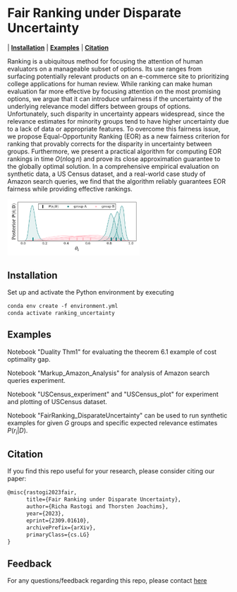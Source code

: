 # Fair Ranking under Disparate Uncertainty

| **[Installation](#installation)**
| **[Examples](#examples)**
| **[Citation](#citation)**

Ranking is a ubiquitous method for focusing the attention of human evaluators on a manageable subset of options. Its use ranges from surfacing potentially relevant products on an e-commerce site to prioritizing college applications for human review. While ranking can make human evaluation far more effective by focusing attention on the most promising options, we argue that it can introduce unfairness if the uncertainty of the underlying relevance model differs between groups of options. Unfortunately, such disparity in uncertainty appears widespread, since the relevance estimates for minority groups tend to have higher uncertainty due to a lack of data or appropriate features. To overcome this fairness issue, we propose Equal-Opportunity Ranking (EOR) as a new fairness criterion for ranking that provably corrects for the disparity in uncertainty between groups. Furthermore, we present a practical algorithm for computing EOR rankings in time $O(n\log{n})$ and prove its close approximation guarantee to the globally optimal solution. In a comprehensive empirical evaluation on synthetic data, a US Census dataset, and a real-world case study of Amazon search queries, we find that the algorithm reliably guarantees EOR fairness while providing effective rankings.

<img src="./posterior.png" alt="Illustration of Disparate Uncertainty between two groups" width="300"/>


<!-- ## Acknowledgements -->



## Installation

Set up and activate the Python environment by executing

```
conda env create -f environment.yml
conda activate ranking_uncertainty
```

<!-- SLURM system can be used to run jobs. An example script for submitting SLURM job is given in ```./scripts/combined_sbatch.sub```.
In the scripts folder, customize the script ```init_env.sh``` for your environment and path. This path is then referenced in ```./scripts/combined_sbatch.sub``` . -->


## Examples
Notebook  "Duality Thm1" for evaluating the theorem 6.1 example of cost optimality gap.

Notebook  "Markup_Amazon_Analysis" for analysis of Amazon search queries experiment.

Notebook  "USCensus_experiment" and "USCensus_plot" for experiment and plotting of USCensus dataset.

Notebook  "FairRanking_DisparateUncertainty" can be used to run synthetic examples for given $G$ groups and specific expected relevance estimates $P(r_i|D)$.

## Citation
If you find this repo useful for your research, please consider citing our paper:
```
@misc{rastogi2023fair,
      title={Fair Ranking under Disparate Uncertainty}, 
      author={Richa Rastogi and Thorsten Joachims},
      year={2023},
      eprint={2309.01610},
      archivePrefix={arXiv},
      primaryClass={cs.LG}
}
```

## Feedback
For any questions/feedback regarding this repo, please contact [here](rr568@cornell.edu)